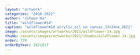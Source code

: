 ```yaml
---
layout: "artwork"
categories: "2018-2022"
author: "Jihoon Ha"
title: "wildflower#14"
caption: "wildflower#14_acrylic,oil on canvas_33×24㎝_2021"
image: /assets/images/artworks/2021/wildflower-14.jpg
thumb: /assets/images/artworks/2021/thumbs/wildflower-14.jpg
order: 770
orderByYear: 2021017
---
```

